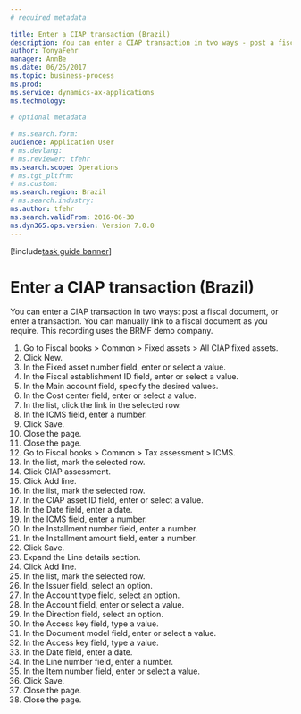 ```yaml
--- 
# required metadata 
 
title: Enter a CIAP transaction (Brazil)
description: You can enter a CIAP transaction in two ways - post a fiscal document, or enter a transaction. 
author: TonyaFehr 
manager: AnnBe 
ms.date: 06/26/2017
ms.topic: business-process 
ms.prod:  
ms.service: dynamics-ax-applications 
ms.technology:  
 
# optional metadata 
 
# ms.search.form:   
audience: Application User 
# ms.devlang:  
# ms.reviewer: tfehr 
ms.search.scope: Operations 
# ms.tgt_pltfrm:  
# ms.custom:  
ms.search.region: Brazil
# ms.search.industry: 
ms.author: tfehr 
ms.search.validFrom: 2016-06-30 
ms.dyn365.ops.version: Version 7.0.0 
---
```


[!include[task guide banner](.../includes/task-guide-banner.md)]

# Enter a CIAP transaction (Brazil)

You can enter a CIAP transaction in two ways: post a fiscal document, or enter a transaction. You can  manually link to a fiscal document as you require. This recording uses the BRMF demo company.

1. Go to Fiscal books > Common > Fixed assets > All CIAP fixed assets.
2. Click New.
3. In the Fixed asset number field, enter or select a value.
4. In the Fiscal establishment ID field, enter or select a value.
5. In the Main account field, specify the desired values.
6. In the Cost center field, enter or select a value.
7. In the list, click the link in the selected row.
8. In the ICMS field, enter a number.
9. Click Save.
10. Close the page.
11. Close the page.
12. Go to Fiscal books > Common > Tax assessment > ICMS.
13. In the list, mark the selected row.
14. Click CIAP assessment.
15. Click Add line.
16. In the list, mark the selected row.
17. In the CIAP asset ID field, enter or select a value.
18. In the Date field, enter a date.
19. In the ICMS field, enter a number.
20. In the Installment number field, enter a number.
21. In the Installment amount field, enter a number.
22. Click Save.
23. Expand the Line details section.
24. Click Add line.
25. In the list, mark the selected row.
26. In the Issuer field, select an option.
27. In the Account type field, select an option.
28. In the Account field, enter or select a value.
29. In the Direction field, select an option.
30. In the Access key field, type a value.
31. In the Document model field, enter or select a value.
32. In the Access key field, type a value.
33. In the Date field, enter a date.
34. In the Line number field, enter a number.
35. In the Item number field, enter or select a value.
36. Click Save.
37. Close the page.
38. Close the page.

